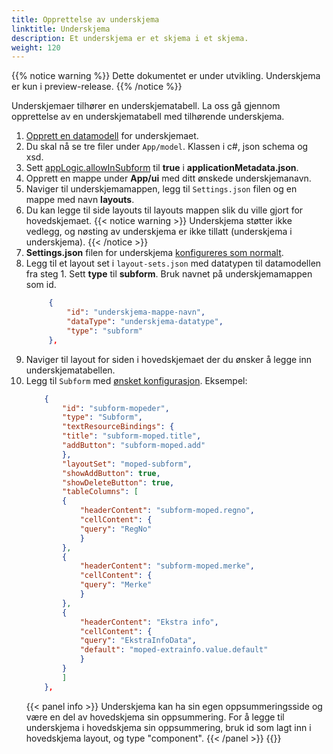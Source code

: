 ```yaml
---
title: Opprettelse av underskjema
linktitle: Underskjema
description: Et underskjema er et skjema i et skjema.
weight: 120
---
```


{{% notice warning  %}}
Dette dokumentet er under utvikling. Underskjema er kun i preview-release.
{{% /notice %}}

Underskjemaer tilhører en underskjematabell. La oss gå gjennom opprettelse av en underskjematabell med tilhørende underskjema.

1. [Opprett en datamodell](../../../app/development/data/data-modeling) for underskjemaet.
2. Du skal nå se tre filer under `App/model`. Klassen i c#, json schema og xsd.
3. Sett [appLogic.allowInSubform](../../../api/models/app-metadata/#applicationlogic) til **true** i **applicationMetadata.json**.
4. Opprett en mappe under **App/ui** med ditt ønskede underskjemanavn.
5. Naviger til underskjemamappen, legg til `Settings.json` filen og en mappe med navn **layouts**.
6. Du kan legge til side layouts til layouts mappen slik du ville gjort for hovedskjemaet.
   {{< notice warning >}}
   Underskjema støtter ikke vedlegg, og nøsting av underskjema er ikke tillatt (underskjema i underskjema).
   {{< /notice >}}
7. **Settings.json** filen for underskjema [konfigureres som normalt](../../../app/development/ux/pages/#innstillinger).
8. Legg til et layout set i `layout-sets.json` med datatypen til datamodellen fra steg 1. Sett **type** til **subform**. Bruk navnet på underskjemamappen som id.
   ```json
        {
            "id": "underskjema-mappe-navn",
            "dataType": "underskjema-datatype",
            "type": "subform"
        },
   ```
9. Naviger til layout for siden i hovedskjemaet der du ønsker å legge inn underskjematabellen.
10. Legg til `Subform` med [ønsket konfigurasjon](../../reference/subform/config-options/). Eksempel:
    ```json
        {
            "id": "subform-mopeder",
            "type": "Subform",
            "textResourceBindings": {
            "title": "subform-moped.title",
            "addButton": "subform-moped.add"
            },
            "layoutSet": "moped-subform",
            "showAddButton": true,
            "showDeleteButton": true,
            "tableColumns": [
            {
                "headerContent": "subform-moped.regno",
                "cellContent": {
                "query": "RegNo"
                }
            },
            {
                "headerContent": "subform-moped.merke",
                "cellContent": {
                "query": "Merke"
                }
            },
            {
                "headerContent": "Ekstra info",
                "cellContent": {
                "query": "EkstraInfoData",
                "default": "moped-extrainfo.value.default"
                }
            }
            ]
        },
    ```
    {{< panel info >}}
    Underskjema kan ha sin egen oppsummeringsside og være en del av hovedskjema sin oppsummering.
    For å legge til underskjema i hovedskjema sin oppsummering, bruk id som lagt inn i hovedskjema layout, og type "component".
    {{< /panel >}}
    {{<children />}}
